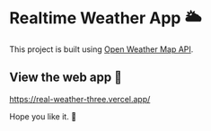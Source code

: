 # Realtime Weather App :sun_behind_large_cloud:

This project is built using [Open Weather Map API](https://api.openweathermap.org).

## View the web app :rocket:

https://real-weather-three.vercel.app/

Hope you like it. :slightly_smiling_face:
